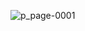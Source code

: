 
![p_page-0001](https://user-images.githubusercontent.com/54563422/81192738-8804d900-8ff5-11ea-83eb-db76786e5fef.jpg)
